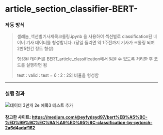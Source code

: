 # article_section_classifier-BERT-   
   
   

### 작동 방식

>   
> 셀레늄_섹션별기사제목크롤링.ipynb 을 사용하여 섹션별로 classification된 네이버 기사 데이터를 형성합니다.
> (당일 돌리면 약 1주전까지 기사가 크롤링 되며 2만5천건 정도 형성)
>
> 형성된 데이터를 BERT_article_classification에서 읽을 수 있도록 처리한 후 코드를 실행하면 됨
>
> test : valid : test = 6 : 2 : 2의 비율을 형성함 

   
<hr/>   


### 실행 결과


![데이터 3만개 2e 에퐄3 테스트 추가](https://user-images.githubusercontent.com/62196278/125653735-5d229cbd-8d65-4a77-93f3-20dfcccf512c.jpg)
   
   
#### 참고한 사이트: https://medium.com/@eyfydsyd97/bert%EB%A5%BC-%ED%99%9C%EC%9A%A9%ED%95%9C-classification-by-pytorch-2a6d4adaf162
